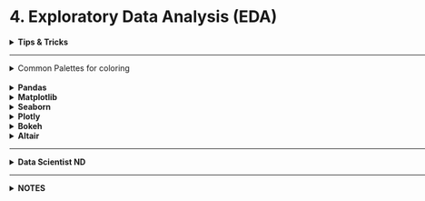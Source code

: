<h1 id="4exploratorydataanalysiseda">4. Exploratory Data Analysis (EDA)</h1>

<div style='width:1000px;margin:auto'>
<details><summary><b>Tips & Tricks</b></summary>

<details><summary><b>AutoViz</b></summary>
<a href="https://github.com/AutoViML/AutoViz">Github</a>
<pre><code>conda create -n <your_env_name> python=3.7 anaconda
conda activate <your_env_name> # ON WINDOWS: `source activate <your_env_name>`
pip install autoviz
</code></pre>
<pre><code>from autoviz.AutoViz_Class import AutoViz_Class
AV = AutoViz_Class()

filename = ""
sep = ","
dft = AV.AutoViz(
    filename,
    sep=",",
    depVar="",
    dfte=None,
    header=0,
    verbose=0,
    lowess=False,
    chart_format="svg",
    max_rows_analyzed=150000,
    max_cols_analyzed=30,
)
'''
Notes:

AutoViz will visualize any sized file using a statistically valid sample.
COMMA is assumed as default separator in file. But you can change it.
Assumes first row as header in file but you can change it.
verbose option
if 0, display minimal information but displays charts on your notebook
if 1, print extra information on the notebook and also display charts
if 2, will not display any charts, it will simply save them in your local machine under AutoViz_Plots directory
'''
</code></pre>
 </details>

<details><summary>Multiple ways to get <b>Correlation of Continous Features with target</b> </summary>
<br>
<details><summary><b>Generate a colored table for correlation</b></summary>
<pre><code>#Features correlation
corr = train[continous_cols+['target']].corr()
corr.style.background_gradient(cmap='coolwarm').set_precision(2)
</code></pre>
<p><img src="imgs/20210428-225608.png" alt="" /></p>
</details>

<details><summary> <b>Better Correlation heatmap</b></summary>
<pre><code class="python language-python">def heatmap(x, y, **kwargs):
    if 'color' in kwargs:
        color = kwargs['color']
    else:
        color = [1]*len(x)

    if 'palette' in kwargs:
        palette = kwargs['palette']
        n_colors = len(palette)
    else:
        n_colors = 256 # Use 256 colors for the diverging color palette
        palette = sns.color_palette("Blues", n_colors) 

    if 'color_range' in kwargs:
        color_min, color_max = kwargs['color_range']
    else:
        color_min, color_max = min(color), max(color) # Range of values that will be mapped to the palette, i.e. min and max possible correlation

    def value_to_color(val):
        if color_min == color_max:
            return palette[-1]
        else:
            val_position = float((val - color_min)) / (color_max - color_min) # position of value in the input range, relative to the length of the input range
            val_position = min(max(val_position, 0), 1) # bound the position betwen 0 and 1
            ind = int(val_position * (n_colors - 1)) # target index in the color palette
            return palette[ind]

    if 'size' in kwargs:
        size = kwargs['size']
    else:
        size = [1]*len(x)

    if 'size_range' in kwargs:
        size_min, size_max = kwargs['size_range'][0], kwargs['size_range'][1]
    else:
        size_min, size_max = min(size), max(size)

    size_scale = kwargs.get('size_scale', 500)

    def value_to_size(val):
        if size_min == size_max:
            return 1 * size_scale
        else:
            val_position = (val - size_min) * 0.99 / (size_max - size_min) + 0.01 # position of value in the input range, relative to the length of the input range
            val_position = min(max(val_position, 0), 1) # bound the position betwen 0 and 1
            return val_position * size_scale
    if 'x_order' in kwargs: 
        x_names = [t for t in kwargs['x_order']]
    else:
        x_names = [t for t in sorted(set([v for v in x]))]
    x_to_num = {p[1]:p[0] for p in enumerate(x_names)}

    if 'y_order' in kwargs: 
        y_names = [t for t in kwargs['y_order']]
    else:
        y_names = [t for t in sorted(set([v for v in y]))]
    y_to_num = {p[1]:p[0] for p in enumerate(y_names)}

    plot_grid = plt.GridSpec(1, 15, hspace=0.2, wspace=0.1) # Setup a 1x10 grid
    ax = plt.subplot(plot_grid[:,:-1]) # Use the left 14/15ths of the grid for the main plot

    marker = kwargs.get('marker', 's')

    kwargs_pass_on = {k:v for k,v in kwargs.items() if k not in [
         'color', 'palette', 'color_range', 'size', 'size_range', 'size_scale', 'marker', 'x_order', 'y_order'
    ]}

    ax.scatter(
        x=[x_to_num[v] for v in x],
        y=[y_to_num[v] for v in y],
        marker=marker,
        s=[value_to_size(v) for v in size], 
        c=[value_to_color(v) for v in color],
        &lt;b&gt;kwargs_pass_on
    )
    ax.set_xticks([v for k,v in x_to_num.items()])
    ax.set_xticklabels([k for k in x_to_num], rotation=45, horizontalalignment='right')
    ax.set_yticks([v for k,v in y_to_num.items()])
    ax.set_yticklabels([k for k in y_to_num])

    ax.grid(False, 'major')
    ax.grid(True, 'minor')
    ax.set_xticks([t + 0.5 for t in ax.get_xticks()], minor=True)
    ax.set_yticks([t + 0.5 for t in ax.get_yticks()], minor=True)

    ax.set_xlim([-0.5, max([v for v in x_to_num.values()]) + 0.5])
    ax.set_ylim([-0.5, max([v for v in y_to_num.values()]) + 0.5])
    ax.set_facecolor('#F1F1F1')

    # Add color legend on the right side of the plot
    if color_min &lt; color_max:
        ax = plt.subplot(plot_grid[:,-1]) # Use the rightmost column of the plot

        col_x = [0]*len(palette) # Fixed x coordinate for the bars
        bar_y=np.linspace(color_min, color_max, n_colors) # y coordinates for each of the n_colors bars

        bar_height = bar_y[1] - bar_y[0]
        ax.barh(
            y=bar_y,
            width=[5]*len(palette), # Make bars 5 units wide
            left=col_x, # Make bars start at 0
            height=bar_height,
            color=palette,
            linewidth=0
        )
        ax.set_xlim(1, 2) # Bars are going from 0 to 5, so lets crop the plot somewhere in the middle
        ax.grid(False) # Hide grid
        ax.set_facecolor('white') # Make background white
        ax.set_xticks([]) # Remove horizontal ticks
        ax.set_yticks(np.linspace(min(bar_y), max(bar_y), 3)) # Show vertical ticks for min, middle and max
        ax.yaxis.tick_right() # Show vertical ticks on the right 


def corrplot(data, size_scale=500, marker='s'):
    corr = pd.melt(data.reset_index(), id_vars='index')
    corr.columns = ['x', 'y', 'value']
    heatmap(
        corr['x'], corr['y'],
        color=corr['value'], color_range=[-1, 1],
        palette=sns.diverging_palette(20, 220, n=256),
        size=corr['value'].abs(), size_range=[0,1],
        marker=marker,
        x_order=data.columns,
        y_order=data.columns[::-1],
        size_scale=size_scale
    )
</code></pre>

</details>

<details><summary> <b>Correlation of Continous Features with target</b> pd.corrwith() </summary>
<pre><code># Thanks a lot @dwin183287 for sharing this amazinf function!
background_color = "#f6f5f5"

fig = plt.figure(figsize=(12, 8), facecolor=background_color)
gs = fig.add_gridspec(1, 1)
ax0 = fig.add_subplot(gs[0, 0])

ax0.set_facecolor(background_color)
ax0.text(-1.1, 0.26, 'Correlation of Continuous Features with Target', fontsize=20, fontweight='bold', fontfamily='serif')
ax0.text(-1.1, 0.24, 'There is no features that pass 0.22 correlation with target', fontsize=13, fontweight='light', fontfamily='serif')

chart_df = pd.DataFrame(train_df[numerical_columns].corrwith(train_df['target']))
chart_df.columns = ['corr']
sns.barplot(x=chart_df.index, y=chart_df['corr'], ax=ax0, color=primary_blue, zorder=3, edgecolor='black', linewidth=1.5)
ax0.grid(which='major', axis='y', zorder=0, color='gray', linestyle=':', dashes=(1,5))
ax0.set_ylabel('')

for s in ["top","right", 'left']:
    ax0.spines[s].set_visible(False)

plt.show()
</code></pre>
<img src="./imgs/20210423-165108.png">
</details>

<details><summary>Plot the <b>Correlation b/w featues</b> in a <b>Graph</b> </summary>
<pre><code># Take the correlation b/w features
corr=train_p.corr()
indices = corr.index.values
cor_matrix = np.asmatrix(corr)
G = nx.from_numpy_matrix(cor_matrix)
G = nx.relabel_nodes(G,lambda x: indices[x])
G.edges(data=True)

### The Function to draw the graph
def corr_network(G, corr_direction, min_correlation):
    H = G.copy()

    for s1, s2, weight in G.edges(data=True):       
        if corr_direction == "positive":
            if weight["weight"] < 0 or weight["weight"] < min_correlation:
                H.remove_edge(s1, s2)
        else:
            if weight["weight"] >= 0 or weight["weight"] > min_correlation:
                H.remove_edge(s1, s2)
                
    edges,weights = zip(*nx.get_edge_attributes(H,'weight').items())
    
    weights = tuple([(1+abs(x))**2 for x in weights])
   
    d = dict(nx.degree(H))
    nodelist=d.keys()
    node_sizes=d.values()
    
    positions=nx.circular_layout(H)
    
    plt.figure(figsize=(15,15))

    nx.draw_networkx_nodes(H,positions,node_color='#d100d1',nodelist=nodelist,
                       node_size=tuple([x**3 for x in node_sizes]),alpha=0.8)

    nx.draw_networkx_labels(H, positions, font_size=8)

    if corr_direction == "positive":
        edge_colour = plt.cm.cool 
    else:
        edge_colour = plt.cm.Wistia
        
    nx.draw_networkx_edges(H, positions, edgelist=edges,style='solid',
                          width=weights, edge_color = weights, edge_cmap = edge_colour,
                          edge_vmin = min(weights), edge_vmax=max(weights))
    plt.axis('off')
    plt.show() 
    
### To Use the graph
corr_network(G, corr_direction="positive",min_correlation = 0.5)
</code></pre>
<p><img src="imgs/20210429-225028.png" alt="" /></p>
</details><br>

</details>

<details><summary> <b>Dark Mode</b></summary>
<a href="./5_eda/EDA dark mode.html">dark mode notebook</a>
</details>

<details><summary>How to make <b>beautiful Visualizations</b></summary>
<a href="./5_eda/how to make clean visualizations.html">Notebook</a>
</details>

<details><summary>Reduce  <b>the labels </b> in any axis plot</summary>
<pre>
<code># count different values/levels
cat10_freq = df_train.cat10.value_counts()
print(cat10_freq)

# and plot frequency distribution using log scale
fig, ax = plt.subplots(figsize=(12,4))
ax.plot(np.log10(cat10_freq))
ax.xaxis.set_major_locator(plt.MaxNLocator(20)) # reduce number of x-axis labels
plt.title('cat10 - Frequencies')
plt.ylabel('log10(Frequency)')
plt.grid()
plt.show()
</code>
</pre>
</details>

<details><summary>Plot a <b>Sparse</b> Matrix</summary><pre><code>fig = plt.figure()
plt.spy(A, markersize=0.10, aspect = 'auto')
fig.set_size_inches(8,6)
fig.savefig('doc_term_matrix.png', dpi=800)
</code></pre>
</details>

<details><summary><b>top & left ticks</b> in correlation matrix</summary><pre><code>f = plt.figure(figsize=(19, 15))
corrmat = train_features.corr()
plt.matshow(corrmat, fignum=f.number)
plt.xticks(range(train_features.shape[1]), train_features.columns, fontsize=3, rotation=50)
plt.yticks(range(train_features.shape[1]), train_features.columns, fontsize=3)
cb = plt.colorbar()
cb.ax.tick_params(labelsize=14)
</code></pre>
</details>

<details><summary>Draw an <b>Arrow and Text</b> on the figure</summary><pre><code>plt.annotate('Stationary Activities', xy=(-0.956, 17), xytext=(-0.9, 23), size=20, 
             va='center', ha='left', arrowprops=dict(arrowstyle='simple',
                                                     connectionstyle='arc3, rad=0.1'))
</code></pre>
</details>

<details><summary><b>Date Formatter</b> when plotting date feature</summary><pre><code>fig, ax = plt.subplots(figsize=(20, 10));
fig = sns.countplot(df.timestamp, ax=ax, edgecolor='k', hue=df.label);
X_dates = df['timestamp'].dt.strftime('%I:%M').sort_values().unique();
ax.xaxis.set_major_formatter(plt.FixedFormatter(X_dates));
plt.title('How many records per minute?', y=1.05);
plt.grid();
plt.xticks(rotation=70);
</code></pre>
</details>

<details><summary>Make <b>ylabel</b> Horizontal</summary>
<pre><code class="python language-python">plt.ylabel('Count', rotation=0, labelpad=30)
</code></pre>

</details>

<details><summary>Using <b>[xkcd]</b> Drawing plotting Style</summary><pre><code class="python language-python">with plt.xkcd():
    plt.plot(roc_curve[0], roc_curve[1]);
    plt.plot([0,1], [0,1])
    plt.xlabel('FPR'); plt.ylabel('TPR'); plt.title('test AUC = %f' % (auc)); plt.axis([-0.05,1.05,-0.05,1.05]);
</code></pre>
</details>

<details><summary><b>CDF</b> Plotting</summary>
<pre><code class="python language-python">df['height'].plot.hist(bins=200,
                 range=(50, 80),
                 alpha=.3,
                 color='red',
                 cumulative=True,
                 normed=True)
</code></pre>

</details>

<details><summary><b>Greatter Matrix by mean</b> for <b>Feature Engineering</b></summary>

<a href="file:///media/mosaab/Volume/Personal/Development/Courses%20Docs/Kaggle's%20Notebooks/0_My%20work/5_SpringLeaf%20Competition/EDA_Springleaf_screencast.html#Go-through"><b>Notebook</b></a> <pre><code class="python language-python">def autolabel(arrayA):
    '''
    label each colored square with the corresponding data value.
    If value &gt; 20, the text is in black, else in white.
    '''
    arrayA = np.array(arrayA)
    for i in range(arrayA.shape[0]):
        for j in range(arrayA.shape[1]):
            plt.text(j, i, "%.2f"%arrayA[i, j], ha='center', va='bottom', color='w')


def gt_matrix(df,feats,sz=16):
    a = []
    for i,c1 in enumerate(feats):
        b = [] 
        for j,c2 in enumerate(feats):
            mask = (~df[c1].isnull()) &amp; (~df[c2].isnull())
            if i&gt;=j:
                b.append((df.loc[mask,c1].values&gt;=df.loc[mask,c2].values).mean())
            else:
                b.append((df.loc[mask,c1].values&gt;df.loc[mask,c2].values).mean())

        a.append(b)

    plt.figure(figsize = (sz,sz))
    plt.imshow(a, interpolation = 'None', cmap='Spectral')
    _ = plt.xticks(range(len(feats)),feats,rotation = 90)
    _ = plt.yticks(range(len(feats)),feats,rotation = 0)
    autolabel(a)
</code></pre>

</details>


<details><summary> <b>Distrubtion of feature vs. row index</b></summary>

<a href="file:///media/mosaab/Volume/Courses/Computer%20Science/Advanced/Machine%20Learning/[FreeCoursesOnline.Me]%20Coursera%20-%20How%20to%20Win%20a%20Data%20Science%20Competition%20%20Learn%20from%20Top%20Kagglers/008.Exploratory%20data%20analysis/Ananomized%20Data%20&amp;%20Visualization.html#Distribution-of-X8-along-with-row-index:"><b>Example</b></a>  

<h4> 1. Without Class labeling</h4><pre><code class="python language-python">plt.figure(figsize=(16, 10))
plt.plot(train.x8, '.')
plt.xlabel('Row Index')
plt.ylabel('X8 Values')
plt.title('Distribution of X8 around row index')
</code></pre>

<h4> 2. With class labeling</h4>
<a href="file:///media/mosaab/Volume/Courses/Computer%20Science/Advanced/Machine%20Learning/[FreeCoursesOnline.Me]%20Coursera%20-%20How%20to%20Win%20a%20Data%20Science%20Competition%20%20Learn%20from%20Top%20Kagglers/008.Exploratory%20data%20analysis/Ananomized%20Data%20&amp;%20Visualization.html#Hue-with-Class-labels:"><b>Labeling example</b></a><pre><code class="python language-python">plt.figure(figsize=(16, 10))
plt.scatter(range(len(train.x8)), train.sort_values('y')['x8'], c=train.sort_values('y')['y'], cmap='viridis')
</code></pre>

</details>

<details><summary> <b>Features Grouping</b> for <b>Feature Engineering</b></summary>

<h4> 1. Clustering by KMeans</h4>
<a href="file:///media/mosaab/Volume/Courses/Computer%20Science/Advanced/Machine%20Learning/[FreeCoursesOnline.Me]%20Coursera%20-%20How%20to%20Win%20a%20Data%20Science%20Competition%20%20Learn%20from%20Top%20Kagglers/008.Exploratory%20data%20analysis/Ananomized%20Data%20&amp;%20Visualization.html#With-Clustering:"><b>Notebook</b></a><pre><code class="python language-python">from sklearn.cluster import KMeans

X = train.copy()

y = X['y']
X = X.drop('y', axis=1)

X = X.fillna(-999)

for col in train.columns[train.dtypes == 'object']:
    X[col] = X[col].factorize()[0]


kmeans = KMeans(n_clusters=7)
y_pred = kmeans.fit_predict(X)
</code></pre>
<pre><code class="python language-python">plt.figure(figsize=(16, 10))
sns.heatmap(X.corr(), cmap='viridis');
</code></pre>

<h4> 2. Clustering by Statistics</h4>
<a href="file:///media/mosaab/Volume/Courses/Computer%20Science/Advanced/Machine%20Learning/[FreeCoursesOnline.Me]%20Coursera%20-%20How%20to%20Win%20a%20Data%20Science%20Competition%20%20Learn%20from%20Top%20Kagglers/008.Exploratory%20data%20analysis/Ananomized%20Data%20&amp;%20Visualization.html#Clustering-Using-Statistics:"><b>Notebook</b></a>
<pre><code class="python language-python">plt.figure(figsize=(16, 8))
train.mean().sort_values().plot(style='.');
</code></pre>

</details>


<details><summary>From <b>Power Law Dist</b> to <b>Normal Disb.</b></summary>


<h4> Convert</h4><pre><code class="python language-python">#converting the values to log-values to chec for log-normal
import math
frame_with_durations_modified['log_times']=[math.log(i+1) for i in frame_with_durations_modified['trip_times'].values]
</code></pre>

<h4> Show the distribution</h4><pre><code class="python language-python">#pdf of log-values
sns.FacetGrid(frame_with_durations_modified,size=6) \
      .map(sns.kdeplot,"log_times") \
      .add_legend();
plt.show();
</code></pre>

<h4> Check the Q-Q plot.</h4><pre><code class="python language-python">import scipy
#Q-Q plot for checking if trip-times is log-normal
scipy.stats.probplot(frame_with_durations_modified['log_times'].values, plot=plt)
plt.show()
</code></pre>

</details>

<details><summary>Plot <b>Two Categorical Features</b> with sizes</summary>
<pre><code class="python language-python">def plot_categoricals(x, y, data, annotate=True):
    '''
    Plot counts of 2 categorical.
    Size is raw count for each grouping.
    Percentages are for a given value of y.
    '''

    # Raw counts.
    raw_counts = pd.DataFrame(data.groupby(y)[x].value_counts(normalize=False))
    raw_counts = raw_counts.rename(columns={x: 'raw_count'})

    # Calculate counts for each group of x and y.
    counts = pd.DataFrame(data.groupby(y)[x].value_counts(normalize=True))

    # Rename the column and reset the index.
    counts = counts.rename(columns={x: 'normalized_count'}).reset_index()
    counts['percent'] = 100 * counts['normalized_count']

    # Add the raw count
    counts['raw_count'] = list(raw_counts['raw_count'])

    plt.figure(figsize=(14, 10))
    # Scatter plot sized by percent.
    plt.scatter(counts[x], counts[y], edgecolor='k', color='lightgreen',
                s=100*np.sqrt(counts.raw_count), marker='o',
                alpha=.6, linewidth=1.5)

    # Annotate:
    if annotate:
        # Annotate the plot with text.
        for i, row in counts.iterrows():
            # Put text with appropriate offsets
            plt.annotate(xy=(row[x] - (1/counts[x].nunique()),
                             row[y] - (.15/counts[y].nunique())),
                         color='navy', s=f"{round(row['percent'], 1)}%")
    # Set tick marks
    plt.yticks(counts[y].unique())
    plt.xticks(counts[x].unique())

    # Transform min and max to evenly space in square root domain.
    sqr_min = int(np.sqrt(raw_counts.raw_count.min()))
    sqr_max = int(np.sqrt(raw_counts.raw_count.max()))

    # 5 sizes for legend
    msizes = list(range(sqr_min, sqr_max,
                        int((sqr_max - sqr_min)/5)))
    markers = []

    # Markers for legend
    for size in msizes:
        markers.append(plt.scatter([], [], s=100*size,
                                   label=f'{int(round(np.square(size)/100)*100)}',
                                   color='lightgreen',
                                   alpha=.6, edgecolor='k', linewidth=1.5))

    # Legend and formatting
    plt.legend(handles=markers, title='Counts',
               labelspacing=3, handletextpad=2,
               fontsize=16, loc=(1.10, .19))
    plt.annotate(f'* Size represents raw count while % for a given y value.',
                 xy=(0,1), xycoords='figure points', size=10)

    # Adjust axes limits.
    plt.xlim((counts[x].min() - (6 / counts[x].nunique()),
              counts[x].max() + (6 / counts[x].nunique())))
    plt.ylim((counts[y].min() - (4 / counts[y].nunique()), 
              counts[y].max() + (4 / counts[y].nunique())))
    plt.grid(None)
    plt.xlabel(f"{x}"); plt.ylabel(f"{y}"); plt.title(f"{y} vs {x}");
</code></pre>

<h4> 2. Example.</h4><pre><code class="python language-python">plot_categoricals('rez_esc', 'Target', data)
</code></pre>

</details>


<details><summary>Plot <b>How many Unique Values</b> In each column</summary>
<pre><code class="python language-python">color = sns.color_palette()[0]
ax = train.select_dtypes(np.int64)\
     .nunique()\
     .value_counts()\
     .sort_index()\
     .plot.bar(color=color, figsize=(8, 6), edgecolor='black', linewidth=2)
show_annotation(ax)
</code></pre>

</details>

<details><summary>Plot <b>Quantiles</b> on line chart</summary>

<img src="imgs/20191030-123738.png" width="1000" height='500' /><pre><code class="python language-python">plt.plot(tag_counts[:100], c='b')
plt.scatter(x=list(range(0, 100, 5)), y=tag_counts[0:100:5], c='orange', label='Quantiles with .05 intervals.')
plt.scatter(x=list(range(0,100,25)), y=tag_counts[0:100:25], c='m', label='Quantiles with .25 intevals.')

for x, y in zip(list(range(0, 100, 25)), tag_counts[0:100:25]):
    plt.annotate(s="{}, {})".format(x, y), xy=(x, y), xytext=(x-.05, y+500))
</code></pre>

</details>

<details><summary><b>Histogram</b> For all Numerical Values</summary>
<pre><code class="python language-python">train_df.hist(bins='auto', figsize=(18, 22), layout=(5, 2));
</code></pre>

</details>

<details><summary> Add <b>Spaces</b> b/w <b>height</b> and <b>width</b> for subplots</summary>
<pre><code class="python language-python">plt.subplots_adjust(wspace=.5, hspace=.5)
</code></pre>

</details>

<details><summary> Plot <b>3D</b> figures </summary>
<p style="margin: 0"><pre><code class="python language-python">from mpl_toolkits.mplot3d import Axes3D
import matplotlib.pyplot as plt

def plot_3d(x, y, z, df, cmap = plt.cm.seismic_r):
    """3D scatterplot of data in df"""

    fig = plt.figure(figsize = (10, 10))

    ax = fig.add_subplot(111, projection='3d')

    # 3d scatterplot
    ax.scatter(df[x], df[y],
               df[z], c = df[z], 
               cmap = cmap, s = 40)

    # Plot labeling
    ax.set_xlabel(x)
    ax.set_ylabel(y)
    ax.set_zlabel(z)

    plt.title('{} as function of {} and {}'.format(
               z, x, y), size = 18);

plot_3d('learning_rate', 'n_estimators', 'score', opt_hyp)
</code></pre>

</details>


<details><summary> Show <b>Annotations</b> on <b>bar chart [Horizontal, Vertical]</b> </summary>
<h4> Vertical Bar</h4><pre><code class="python language-python">def show_annotation(dist, n=5, total=None):
    sizes = [] # Get highest value in y
    for p in dist.patches:
        height = p.get_height()
        sizes.append(height)

        dist.text(p.get_x()+p.get_width()/2.,          # At the center of each bar. (x-axis)
               height+n,                            # Set the (y-axis)
               '{:1.2f}%'.format(height*100/total) if total else '{}'.format(height), # Set the text to be written
               ha='center', fontsize=14) 
    dist.set_ylim(0, max(sizes) * 1.15); # set y limit based on highest heights
</code></pre>
<h4> Example:</h4><pre><code class="python language-python">total = len(train)
plt.figure(figsize=(12, 6))

color = sns.color_palette()[0]
g = sns.countplot(x='target', data=train, color=color)
g.set_title('Target Distribution', fontsize=20)
g.set_xlabel('Target Values', fontsize=15)
g.set_ylabel('Count', fontsize=15)

show_annotation(g)
</code></pre>

<h4> Horizontal Bar</h4><pre><code>def show_annotations_horizontal(ax):
    sizes = []
    for p in ax.patches:
        width = p.get_width()
        sizes.append(width)
        percentage = f'{width:.2f}'
        x = p.get_x() + p.get_width() + 0.02
        y = p.get_y() + p.get_height()/2
        ax.annotate(percentage, (x, y))
        ax.set_xlim(0, max(sizes) * 1.15); # set x limit based on highest width
</code></pre>

</details>

<details><summary> <b>Increase Size of (plt.title)</b> </summary>

<pre><code class="python language-python">plt.title('Title here', size=20, y=1.06)
</code></pre><pre><code class="python language-python">plt.suptitle('Title here', fontsize=20)
</code></pre>

<h4> OOP Version</h4><pre><code class="python language-python">color = sns.color_palette()[0]
g = sns.countplot(x='target', data=train, color=color)
g.set_title('Target Distribution', fontsize=20)
g.set_xlabel('Target Values', fontsize=15)
g.set_ylabel('Count', fontsize=15)
</code></pre>

</details>

<details><summary> <b>Change Font Size of all plots</b> </summary>

<pre><code class="python language-python">plt.rcParams['font.size'] = 22
</code></pre>

</details>



<details><summary> <b>Color the edge of bar chart</b> </summary>
<pre><code class="python language-python">(app_train['DAYS_BIRTH']/-365).plot.hist(edgecolor='k', bins=30);
</code></pre><pre><code class="python language-python">plt.rcParams['font.size'] = 18
plt.rcParams['patch.edgecolor'] = 'k'
</code></pre>

</details>

<details><summary> Make <b>grid behind bar charts</b> </summary>

<pre><code class="python language-python">ax.grid(zorder=0)
ax.bar(range(len(y)), y, width=0.3, align='center', color='skyblue', zorder=3)
</code></pre>

</details>

<details><summary><b>KDE</b> plot b/w <b>feature</b> and <b>TARGET</b></summary>
<pre><code class="python language-python"># Modify it to be sutable for your needs.
def kde_target(var_name, df):

    # Calculate the correlation coefficient between the new variable and the target
    corr = df['TARGET'].corr(df[var_name])

    avg_repaid     = df.ix[df['TARGET']==0, var_name].median()
    avg_not_repaid = df.ix[df['TARGET']==1, var_name].median()

    plt.figure(figsize=(12, 6))

    sns.kdeplot(df.ix[df['TARGET']==0, var_name], label='target == 0', shade=True)
    sns.kdeplot(df[df['TARGET']==1][var_name], label='target == 1', shade=True)

    # LABEL THE PLOT
    plt.xlabel(var_name)
    plt.ylabel('Density')
    plt.title('%s Distribution' % var_name)
    plt.legend();

    print('~&gt; The correlation between %s and the TARGET is %.4f' % (var_name, corr))
    print('~&gt; The median value for loan that was not repaid = %.4f' % avg_not_repaid)
    print('~&gt; The median value for loan that was repaid = %.4f' % avg_repaid)
</code></pre>
</details>

<details><summary>Show the <b>Legend</b> outside of the plot</summary>
<pre><code class="python language-python"># To relocate the legend
plt.legend(bbox_to_anchor=(1.05, 1), loc=2, borderaxespad=0.)

# Note:
# ncol=1 (default) is another parameter, you can tweak to change the number of columns to fill in a raw in the legend.
</code></pre>
</details>
<details><summary>Add <b>Vertical</b> or <b>Horizontal</b> line in a plot</summary><pre><code># Vertical Line.
plt.axvline(x=np.mean(df.weight), color="red", label="mean")

# Horizontal Line.
plt.axhline(y=.5, color="red", label="something")
</code></pre>
</details>

</details>

<hr>

<details><summary>Common Palettes for coloring</summary>
<pre><code>### Print the colors in the palette
def custom_palette(custom_colors):
    customPalette = sns.set_palette(sns.color_palette(custom_colors))
    sns.palplot(sns.color_palette(custom_colors),size=0.8)
    plt.tick_params(axis='both', labelsize=0, length = 0)
    
pink = ["#861388","#E15A97","#EEABC4","#C799A6","#4B2840"]
blue = ["#C6EBBE","#A9DBB8","#5887FF","#55C1FF","#E9D2F4"]
custom_palette(pink)

</code></pre>
</details><br>
<details><summary><b>Pandas</b></summary><ul>
<li><b>df.plot.hist()</b>     histogram</li>

<li><b>df.plot.bar()</b>      bar chart</li>

<li><b>df.plot.barh()</b>     horizontal bar chart</li>

<li><b>df.plot.line()</b>     line chart</li>

<li><b>df.plot.area()</b>     area chart</li>

<li><b>df.plot.scatter()</b>  scatter plot</li>

<li><b>df.plot.box()</b>      box plot</li>

<li><b>df.plot.kde()</b>      kde plot</li>

<li><b>df.plot.hexbin()</b>   hexagonal bin plot</li>

<li><b>df.plot.pie()</b>      pie chart</li>
</ul>

<a href="file:///media/mosaab/Volume/Courses/Computer%20Science/Advanced/Machine%20Learning/Udemy/[%20FreeCourseWeb.com%20]%20Udemy%20-%20Python%20for%20Time%20Series%20Data%20Analysis/01.%20Introduction/UDEMY_TSA_FINAL/03-Pandas-Visualization/00-Pandas%20Built-in%20Data%20Visualization.html#Plot-Types"><b>Built-in Visualization</b></a> 
</details>

<details><summary><b>Matplotlib</b></summary><ul>
<li><a href="file:///media/mosaab/Volume/Personal/Development/Courses%20Docs/Data%20Science/3_Matplotlib%20/1_Matplotlib%20Concepts%20Lecture.html#Matplotlib-Overview-Lecture"><b>1. Matplotlib Concepts</b></a></li>

<li><a href="file:///media/mosaab/Volume/Personal/Development/Courses%20Docs/Data%20Science/3_Matplotlib%20/2_Advanced%20Matplotlib%20Concepts.html#Advanced-Matplotlib-Concepts-Lecture"><b>2. Advanced Concepts</b></a></li>
</ul>


</details>

<details><summary><b>Seaborn</b></summary><ul>
<li><a href="file:///media/mosaab/Volume/Personal/Development/Courses%20Docs/Data%20Science/4_Seaborn%20/1_Distribution%20Plots.html#Distribution-Plots"><b>1. Distrubtion Plots</b></a></li>

<li><a href="file:///media/mosaab/Volume/Personal/Development/Courses%20Docs/Data%20Science/4_Seaborn%20/2_Categorical%20Plots.html#Categorical-Data-Plots"><b>2. Categorical Data Plots</b></a></li>

<li><a href="file:///media/mosaab/Volume/Personal/Development/Courses%20Docs/Data%20Science/4_Seaborn%20/3_Matrix%20Plots.html#Matrix-Plots"><b>3. Matrix Plots</b></a></li>

<li><a href="file:///media/mosaab/Volume/Personal/Development/Courses%20Docs/Data%20Science/4_Seaborn%20/4_Regression%20Plots.html#Regression-Plots"><b>4. Regression Plots</b></a> </li>

<li><a href="file:///media/mosaab/Volume/Personal/Development/Courses%20Docs/Data%20Science/4_Seaborn%20/5_Grids.html#Grids"><b>5. Grids</b></a> </li>

<li><a href="file:///media/mosaab/Volume/Personal/Development/Courses%20Docs/Data%20Science/4_Seaborn%20/6_Style%20and%20Color.html#Style-and-Color"><b>6. Styles &amp; Coloring</b></a></li>


</ul>


</details>

<details><summary><b>Plotly</b></summary><ul>
<li><a href="file:///media/mosaab/Volume/Personal/Development/Courses%20Docs/Data%20Science/6_Plotly%20&amp;%20Cufflinks%20-%20Data%20Visualization/1_Plotly%20and%20Cufflinks.html#Plotly-and-Cufflinks"><b>Plotly &amp; Cufflinks</b></a> </li>
<li><a href="file:///media/mosaab/Volume/Personal/Development/Courses%20Docs/Kaggle's%20Notebooks/10_Plotly_tutorials/Notebook.html#INTRODUCTION"><b>Plotly Tutorials</b></a> </li> 

<li><details><summary><b>Scatter plot</b> - Plotly Express</summary><pre><code>import plotly.express as px

# Create a scatter plot.
fig = px.scatter(data, x='gdp', y='co2', animation_frame='year', animation_group='country', color='region', hover_name='country', facet_col='region', width=1579, height=400, log_x=True, size_max=45, range_x=[xmin, xmax], range_y=[ymin, ymax])

fig.show()
</code></pre>
</details></li>

<li><details><summary><b>Funnel</b> Chart</summary><pre><code>from plotly import graph_objs as go
import plotly.express as px
import plotly.figure_factory as ff

temp = train.groupby('sentiment').count()['text'].reset_index().sort_values(by='text',ascending=False)
temp.style.background_gradient(cmap='Purples')

fig = go.Figure(go.Funnelarea(
    text =temp.sentiment,
    values = temp.text,
    title = {"position": "top center", "text": "Funnel-Chart of Sentiment Distribution"}
    ))
fig.show()
</code></pre>
<img src="imgs/20210927-143811.png"></img>
</details></li>

<li><details><summary><b>Bar</b> Chart [Horizonatl/Vertical]</summary><pre><code>from plotly import graph_objs as go
import plotly.express as px
import plotly.figure_factory as ff

fig = px.bar(temp, x="count", y="common_words",
            title="Common Words in selected_text",
            orientation="h",
            width=700, height=700,
            color="common_words")
fig.show()
</code></pre>
<img src="imgs/20210927-160852.png"></img>
</details></li>

<li><details><summary><b>Treemap</b> Chart</summary><pre><code>from plotly import graph_objs as go
import plotly.express as px
import plotly.figure_factory as ff

fig = px.treemap(temp, path=['common_words'], values='count',
                title="Tree of Most Common Words")
fig.show()
</code></pre>
<img src="imgs/20210927-161425.png"></img>
</details></li>
<li><details><summary><b>Geographic</b> - Code 3 Alpha</summary><pre><code>import plotly.express as px
fig = px.choropleth(internet_usage_2016,
                    locations="Code",
                    color="Individuals using the Internet (% of population)",
                    hover_name="Country",
                    color_continuous_scale=px.colors.sequential.Plasma)
fig.update_layout(
    title_text="Internet Usage across the world (% population) - 2016",
    # geo_scope='africa'
    geo = dict(projection={'type': 'natural earth'})
)
fig.show()
</code></pre>
</details></li>
<li><details><summary><b>Geographic</b> - Lat & Lon - Scatter</summary><pre><code>import plotly.graph_objects as go

fig = go.Figure(data=go.Scattergeo(
                 lon=df['LON'],
                 lat=df['LAT'],
                 text=df['street_addr'], # Value to be displied when hovering
                 mode='markers',
                 ))
fig.update_layout(title='Walmart stores across world',
                geo_scope='usa')
fig.show()
</code></pre>
</details></li>
</ul></details>

<details><summary><b>Bokeh</b></summary><ul>
There are files inside eda_file, wait until you read the book about bokeh, then start documenting.
</ul></details>

<details><summary><b>Altair</b></summary><ul>
<li><a href="./5_eda/01-alt-Iris-Demo.html"><b>IRIS Demo</b></a> </li>
<li><a href="./5_eda/01-Cars-Demo.html"><b>Car Demo</b></a> </li>
<li><a href="./5_eda/02-Simple-Charts.html"><b></b>Simple Charts</a> </li>
<li><a href="./5_eda/03-Binning-and-aggregation.html"><b>Binning & Aggregation</b></a> </li>
<li><a href="./5_eda/04-Compound-charts.html"><b>Compound Charts</b></a> </li>
<li><a href="./5_eda/06-Selections.html"><b>Selections</b></a> </li>
<li><a href="./5_eda/07-Transformations.html"><b>Transformations</b></a> </li>
<li><a href="./5_eda/08-Configuration.html"><b>Configuration</b></a> </li>
<li><a href="./5_eda/09-Geographic-plots.html"><b>Geographic Plots</b></a> </li>
</ul></details>
<hr>

<details><summary><b>Data Scientist ND</b></summary>

<h4>1. Uni-Variate Visualization:</h4> 

<ul>
<li><a href="file:///media/mosaab/Volume/Personal/Development/Courses%20Docs/Data%20Scientist%20ND/html/1_Univariate%20Visualization/1_Bar%20Chart.html#Bar-Chart"><b>Bar</b> Chart</a> </li>

<li><a href="file:///media/mosaab/Volume/Personal/Development/Courses%20Docs/Data%20Scientist%20ND/html/1_Univariate%20Visualization/2_Pie%20Chart.html#Pie-Chart"><b>Pie</b> Chart</a> </li>

<li><a href="file:///media/mosaab/Volume/Personal/Development/Courses%20Docs/Data%20Scientist%20ND/html/1_Univariate%20Visualization/3_Histograms.html#Histograms-Using-Matplotlib"><b>Histograms</b> Using Matplotlib</a> </li>

<li><a href="file:///media/mosaab/Volume/Courses/Computer%20Science/Advanced/Machine%20Learning/Udacity/Udacity%20-%20Data%20Scientist%20Nanodegree%20nd025%20v1.0.0/Part%2008-Module%2001-Lesson%2003_Univariate%20Exploration%20of%20Data/16.%20Extra%20Kernel%20Density%20Estimation.html"><b>Kernal Density Estimation (KDE)</b></a></li>

<li><a href="file:///media/mosaab/Volume/Courses/Computer%20Science/Advanced/Machine%20Learning/Udacity/Udacity%20-%20Data%20Scientist%20Nanodegree%20nd025%20v1.0.0/Part%2008-Module%2001-Lesson%2003_Univariate%20Exploration%20of%20Data/17.%20Extra%20Waffle%20Plots.html"><b>Waffle</b> Plots</a> </li>
</ul>

<h4>2. Bi-Variate Visualization:</h4>

<ul>
<li><a href="file:///media/mosaab/Volume/Personal/Development/Courses%20Docs/Data%20Scientist%20ND/html/2_Bivariate%20Visualization/1_Scatter%20Plot.html#Scatter-Plot-using-Matplotlib"><b>Scatter</b> Plot.</a></li>
<li><a href="file:///media/mosaab/Volume/Personal/Development/Courses%20Docs/Data%20Scientist%20ND/html/2_Bivariate%20Visualization/2_HeatMap.html#Heat-Map-using-Matplotlib"><b>Heat Map</b></a></li>

<li><a href="file:///media/mosaab/Volume/Personal/Development/Courses%20Docs/Data%20Scientist%20ND/html/2_Bivariate%20Visualization/3_Violin%20Plot.html#Violin-Plot-using-Seaborn"><b>Violin</b> Plot</a></li>

<li><a href="file:///media/mosaab/Volume/Personal/Development/Courses%20Docs/Data%20Scientist%20ND/html/2_Bivariate%20Visualization/4_Box%20Plot.html#Box-Plot-vs.-Violin-Plot"><b>Box</b> Plot</a></li>

<li><a href="file:///media/mosaab/Volume/Personal/Development/Courses%20Docs/Data%20Scientist%20ND/html/2_Bivariate%20Visualization/5_Clustered%20Bar%20Chart.html#Clustered-Bar-+-Heatmap"><b>Clustered Bar</b> Chart</a></li>

<li><a href="file:///media/mosaab/Volume/Personal/Development/Courses%20Docs/Data%20Scientist%20ND/html/2_Bivariate%20Visualization/6_Facet%20Grid.html#Faced-Grid"><b>Facet Grid</b></a></li>

<li><a href="file:///media/mosaab/Volume/Personal/Development/Courses%20Docs/Kaggle's%20Notebooks/3_Home%20Credit%20Loans/1_Start%20Here:%20A%20Gentle%20Introduction.html#Pairs-Plot"><b>Sweet Pair Grid</b></a></li>

<li><a href="file:///media/mosaab/Volume/Personal/Development/Courses%20Docs/Data%20Scientist%20ND/html/2_Bivariate%20Visualization/7_Adapted%20Bar%20Chart.html#Adapted-Bar-Chart"><b>Adapted Bar</b> Chart,  <b>Point</b> Chart</a></li>

<li><a href="file:///media/mosaab/Volume/Courses/Computer%20Science/Advanced/Machine%20Learning/Udacity/Udacity%20-%20Data%20Scientist%20Nanodegree%20nd025%20v1.0.0/Part%2008-Module%2001-Lesson%2004_Bivariate%20Exploration%20of%20Data/16.%20Extra%20Q-Q%20Plots.html"><b>Q-Q</b> Plot: Used to check normal distribution.</a></li>

<li><a href="file:///media/mosaab/Volume/Courses/Computer%20Science/Advanced/Machine%20Learning/Udacity/Udacity%20-%20Data%20Scientist%20Nanodegree%20nd025%20v1.0.0/Part%2008-Module%2001-Lesson%2004_Bivariate%20Exploration%20of%20Data/17.%20Extra%20Swarm%20Plots.html"><b>Swarm</b> Plot</a></li>

<li><a href="file:///media/mosaab/Volume/Courses/Computer%20Science/Advanced/Machine%20Learning/Udacity/Udacity%20-%20Data%20Scientist%20Nanodegree%20nd025%20v1.0.0/Part%2008-Module%2001-Lesson%2004_Bivariate%20Exploration%20of%20Data/18.%20Extra%20Rug%20and%20Strip%20Plots.html"><b>Rug</b> and <b>Strip</b> Plot</a></li>

<li><a href="file:///media/mosaab/Volume/Courses/Computer%20Science/Advanced/Machine%20Learning/Udacity/Udacity%20-%20Data%20Scientist%20Nanodegree%20nd025%20v1.0.0/Part%2008-Module%2001-Lesson%2004_Bivariate%20Exploration%20of%20Data/19.%20Extra%20Stacked%20Plots.html"><b>Stacked</b> Plots</a></li>

<li><a href="file:///media/mosaab/Volume/Courses/Computer%20Science/Advanced/Machine%20Learning/Udacity/Udacity%20-%20Data%20Scientist%20Nanodegree%20nd025%20v1.0.0/Part%2008-Module%2001-Lesson%2004_Bivariate%20Exploration%20of%20Data/20.%20Extra%20Ridgeline%20Plots.html"><b>Ridgeline</b> Plot</a></li>

<li><details><summary><b>catplot</b></summary><pre><code># Used as countplot for categorical feature with its count.
sns.catplot("cut", data=df, aspect=1.5, kind="count", color="b")
</code></pre>
</details></li>

<li><details><summary><b>lineplot</b></summary>
The solid line represent the mean of the y axis feature at the corresponding x coordinate.<br>The shaded area around the line plot shows the confidence interval for the y axis feature. (by default, seaborn set this to 95% confidence interval)<br><br>Line plots are great visualization techniques for scenarios where we have data that changes over time.<pre><code>ax = sns.lineplot(x="cat_col", y="num_col", data=df, ci=68)
</code></pre>
</details></li>

<li><details><summary><b>clustermap</b></summary>
We can can determine the similarity(distance) metrics by using (metric) parameter, and the possible values ["euclidean"(default), "manhattan", "correlation", ...]<pre><code>pd_pivoted = df.pivot("month", "year", "passenegers")

# We can cluster by "year" (row_cluster=False, col_cluster=True).
# We can cluster them by both "year" and "month".
# The following is clustered by "month".
ax = sns.clustermap(df_pivoted, col_cluster=False, row_cluster=True, metric="euclidean")
</code></pre>

Appling linkage in Heatmaps:<br>
&nbsp;&nbsp;&nbsp;&nbsp;- If we define the distance b/w 2 clusters as the distance b/w the 2 points across the clusters <b>closest</b> to each other, the rule is called <b>single linkage</b>.<br>
&nbsp;&nbsp;&nbsp;&nbsp;- If the rule is to define the distance b/w 2 clusters as the distance b/w the points <b>farthest</b> from each other, it is called <b>complete linkage</b>.<br>
&nbsp;&nbsp;&nbsp;&nbsp;- If the rule is to define the distance as the <b>average</b> of all possible pairs of rows in the 2 clusters, it's called <b>average linkage</b>.<pre><code>sns.clustermap(df_pivoted, row_cluster=False, metric="correlation", method="single")
</code></pre>
</details></li>
</ul>

<h4>3. Multi-Variate Visualization:</h4>

<ul>
<li><a href="file:///media/mosaab/Volume/Personal/Development/Courses%20Docs/Data%20Scientist%20ND/html/3_Multivariate%20Visualization/1_Shape-Size-Color.html#1.-Shape"><b>Shape</b>, <b>Size</b>, and <b>Color</b></a> </li>

<li><a href="file:///media/mosaab/Volume/Personal/Development/Courses%20Docs/Data%20Scientist%20ND/html/3_Multivariate%20Visualization/2_Facet%202d.html#Faceting-in-col"><b>Facet 2d</b> Chart</a> </li>

<li><a href="file:///media/mosaab/Volume/Personal/Development/Courses%20Docs/Data%20Scientist%20ND/html/3_Multivariate%20Visualization/3_Adaption%20of%20Bivariate.html#Adaption-of-Bi-Variate-Plots"><b>Adaption Bi-variante</b> Charts</a> </li>

<li><a href="file:///media/mosaab/Volume/Personal/Development/Courses%20Docs/Data%20Scientist%20ND/html/3_Multivariate%20Visualization/4_Plot%20Matices.html#Pair-Grid"><b>Plot Metrices</b></a> </li>
</ul>
</details>

<hr>

<details><summary><b>NOTES</b></summary><ul>
<details><summary><b>KDE</b></summary>
The kernel density estimation (KDE) is a non-parametric way to estimate the probability density function of a random variable. Usually, a KDE doesn't tell us anything more than what we can infer from the histogram itself. However, it is
helpful when comparing multiple histograms on the same plot.
</details>

<details><summary><b>Histogram</b></summary>

<ul>Three observations are important in a histogram:
<li>Which feature values are more frequent in the dataset. you may log() the data in order to inspect better.</li>
<li>How many peaks exist in the data (the peaks need to be further inspected for possible causes in the context of the data).</li>
<li>Whether there are any outliers in the data</li>
<li>df.hist() & sns.distplot()</li></ul>
</details>
</ul></details>
</div>